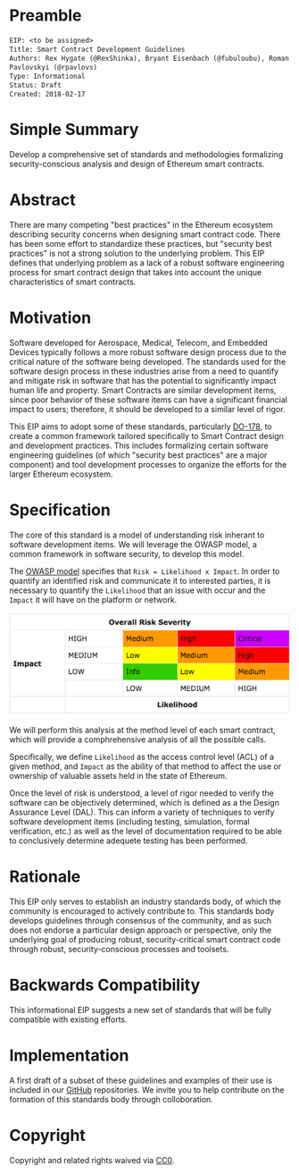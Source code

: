# Preamble

    EIP: <to be assigned>
    Title: Smart Contract Development Guidelines
    Authors: Rex Hygate (@RexShinka), Bryant Eisenbach (@fubuloubu), Roman Pavlovskyi (@rpavlovs)
    Type: Informational
    Status: Draft
    Created: 2018-02-17

# Simple Summary
Develop a comprehensive set of standards and methodologies formalizing
security-conscious analysis and design of Ethereum smart contracts.

# Abstract
There are many competing "best practices" in the Ethereum ecosystem describing security concerns
when designing smart contract code. There has been some effort to standardize these practices,
but "security best practices" is not a strong solution to the underlying problem.
This EIP defines that underlying problem as a lack of a robust software engineering process
for smart contract design that takes into account the unique characteristics of smart contracts.

# Motivation
Software developed for Aerospace, Medical, Telecom, and Embedded Devices typically follows a more
robust software design process due to the critical nature of the software being developed.
The standards used for the software design process in these industries arise from a need to
quantify and mitigate risk in software that has the potential to significantly impact human life and property.
Smart Contracts are similar development items, since poor behavior of these software items can have
a significant financial impact to users; therefore, it should be developed to a similar level of rigor.

This EIP aims to adopt some of these standards, particularly [DO-178](https://en.wikipedia.org/wiki/DO-178B),
to create a common framework tailored specifically to Smart Contract design and development practices.
This includes formalizing certain software engineering guidelines
(of which "security best practices" are a major component) and tool development processes
to organize the efforts for the larger Ethereum ecosystem.

# Specification
The core of this standard is a model of understanding risk inherant to software development items.
We will leverage the OWASP model, a common framework in software security, to develop this model.

The [OWASP model](https://www.owasp.org/index.php/OWASP_Risk_Rating_Methodology)
specifies that `Risk = Likelihood x Impact`.
In order to quantify an identified risk and communicate it to interested parties,
it is necessary to quantify the `Likelihood` that an issue with occur and the `Impact`
it will have on the platform or network.

![OWASP](sc-design-guidelines/astp_risk_rating.png)

We will perform this analysis at the method level of each smart contract,
which will provide a comphrehensive analysis of all the possible calls.

Specifically, we define `Likelihood` as the access control level (ACL) of a given method,
and `Impact` as the ability of that method to affect the use or ownership of valuable assets 
held in the state of Ethereum.

Once the level of risk is understood, a level of rigor needed to verify the software can be
objectively determined, which is defined as a the Design Assurance Level (DAL).
This can inform a variety of techniques to verify software development items
(including testing, simulation, formal verification, etc.) as well as the level of
documentation required to be able to conclusively determine adequete testing has been performed.

# Rationale
This EIP only serves to establish an industry standards body,
of which the community is encouraged to actively contribute to.
This standards body develops guidelines through consensus of the community,
and as such does not endorse a particular design approach or perspective,
only the underlying goal of producing robust, security-critical smart contract code
through robust, security-conscious processes and toolsets.

# Backwards Compatibility
This informational EIP suggests a new set of standards that will be fully compatible with existing efforts.

# Implementation
A first draft of a subset of these guidelines and examples of their use is included in our
[GitHub](https://github.com/SecurEth) repositories.
We invite you to help contribute on the formation of this standards body through colloboration.

# Copyright
Copyright and related rights waived via [CC0](https://creativecommons.org/publicdomain/zero/1.0/).

